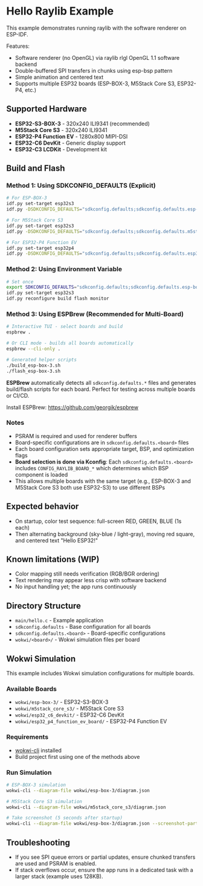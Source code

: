 # Hello Raylib Example

This example demonstrates running raylib with the software renderer on ESP-IDF.

Features:
- Software renderer (no OpenGL) via raylib rlgl OpenGL 1.1 software backend
- Double-buffered SPI transfers in chunks using esp-bsp pattern
- Simple animation and centered text
- Supports multiple ESP32 boards (ESP-BOX-3, M5Stack Core S3, ESP32-P4, etc.)

## Supported Hardware
- **ESP32-S3-BOX-3** - 320x240 ILI9341 (recommended)
- **M5Stack Core S3** - 320x240 ILI9341
- **ESP32-P4 Function EV** - 1280x800 MIPI-DSI
- **ESP32-C6 DevKit** - Generic display support
- **ESP32-C3 LCDKit** - Development kit

## Build and Flash

### Method 1: Using SDKCONFIG_DEFAULTS (Explicit)
```bash
# For ESP-BOX-3
idf.py set-target esp32s3
idf.py -DSDKCONFIG_DEFAULTS="sdkconfig.defaults;sdkconfig.defaults.esp-box-3" reconfigure build flash monitor

# For M5Stack Core S3
idf.py set-target esp32s3
idf.py -DSDKCONFIG_DEFAULTS="sdkconfig.defaults;sdkconfig.defaults.m5stack_core_s3" reconfigure build flash monitor

# For ESP32-P4 Function EV
idf.py set-target esp32p4
idf.py -DSDKCONFIG_DEFAULTS="sdkconfig.defaults;sdkconfig.defaults.esp32_p4_function_ev_board" reconfigure build flash monitor
```

### Method 2: Using Environment Variable
```bash
# Set once
export SDKCONFIG_DEFAULTS="sdkconfig.defaults;sdkconfig.defaults.esp-box-3"
idf.py set-target esp32s3
idf.py reconfigure build flash monitor
```

### Method 3: Using ESPBrew (Recommended for Multi-Board)
```bash
# Interactive TUI - select boards and build
espbrew .

# Or CLI mode - builds all boards automatically
espbrew --cli-only .

# Generated helper scripts
./build_esp-box-3.sh
./flash_esp-box-3.sh
```

**ESPBrew** automatically detects all `sdkconfig.defaults.*` files and generates build/flash scripts for each board. Perfect for testing across multiple boards or CI/CD.

Install ESPBrew: https://github.com/georgik/espbrew

### Notes
- PSRAM is required and used for renderer buffers
- Board-specific configurations are in `sdkconfig.defaults.<board>` files
- Each board configuration sets appropriate target, BSP, and optimization flags
- **Board selection is done via Kconfig**: Each `sdkconfig.defaults.<board>` includes `CONFIG_RAYLIB_BOARD_*` which determines which BSP component is loaded
- This allows multiple boards with the same target (e.g., ESP-BOX-3 and M5Stack Core S3 both use ESP32-S3) to use different BSPs

## Expected behavior
- On startup, color test sequence: full-screen RED, GREEN, BLUE (1s each)
- Then alternating background (sky-blue / light-gray), moving red square, and centered text "Hello ESP32!"

## Known limitations (WIP)
- Color mapping still needs verification (RGB/BGR ordering)
- Text rendering may appear less crisp with software backend
- No input handling yet; the app runs continuously

## Directory Structure
- `main/hello.c` - Example application
- `sdkconfig.defaults` - Base configuration for all boards
- `sdkconfig.defaults.<board>` - Board-specific configurations
- `wokwi/<board>/` - Wokwi simulation files per board

## Wokwi Simulation

This example includes Wokwi simulation configurations for multiple boards.

### Available Boards
- `wokwi/esp-box-3/` - ESP32-S3-BOX-3
- `wokwi/m5stack_core_s3/` - M5Stack Core S3
- `wokwi/esp32_c6_devkit/` - ESP32-C6 DevKit
- `wokwi/esp32_p4_function_ev_board/` - ESP32-P4 Function EV

### Requirements
- [wokwi-cli](https://docs.wokwi.com/wokwi-ci/getting-started) installed
- Build project first using one of the methods above

### Run Simulation
```bash
# ESP-BOX-3 simulation
wokwi-cli --diagram-file wokwi/esp-box-3/diagram.json

# M5Stack Core S3 simulation
wokwi-cli --diagram-file wokwi/m5stack_core_s3/diagram.json

# Take screenshot (5 seconds after startup)
wokwi-cli --diagram-file wokwi/esp-box-3/diagram.json --screenshot-part esp --screenshot-time 5000 --screenshot-file screenshot.png --timeout 6000 --timeout-exit-code 0
```

## Troubleshooting
- If you see SPI queue errors or partial updates, ensure chunked transfers are used and PSRAM is enabled.
- If stack overflows occur, ensure the app runs in a dedicated task with a larger stack (example uses 128KB).
